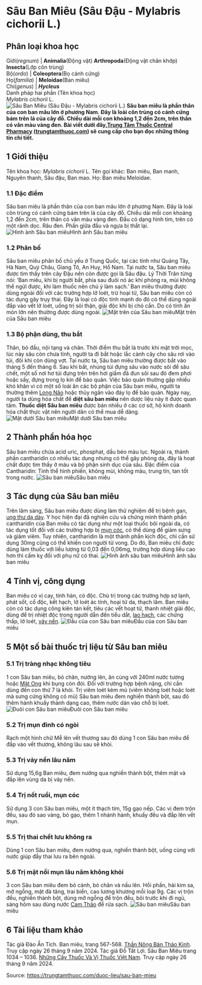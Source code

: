 # Sâu Ban Miêu (Sâu Đậu - Mylabris cichorii L.)

Phân loại khoa học  
---  
Giới(_regnum_) |  **Animalia**(Động vật) **Arthropoda**(Động vật chân khớp) **Insecta**(Lớp côn trùng)  
Bộ(_ordo_) | **Coleoptera**(Bọ cánh cứng)  
Họ(_familia_) | **Meloidae**(Ban miêu)  
Chi(_genus_) | _**Hycleus**_  
Danh pháp hai phần (Tên khoa học)  
_Mylabris cichorii_ L.  
![Sâu Ban Miêu \(Sâu Đậu - Mylabris cichorii L.\)](https://trungtamthuoc.com/images/others/sau-ban-mieu-1183.jpg)
**Sâu ban miêu là phần thân của con ban mâu lớn ở phương Nam. Đây là loài côn trùng có cánh cứng bám trên lá của cây đỗ. Chiều dài mỗi con khoảng 1,2 đến 2cm, trên thân có vân màu vàng đen. Bài viết dưới đây,[Trung Tâm Thuốc Central Pharmacy](https://trungtamthuoc.com/ "Trung Tâm Thuốc Central Pharmacy") ([trungtamthuoc.com](https://trungtamthuoc.com/ "trungtamthuoc.com")) sẽ cung cấp cho bạn đọc những thông tin chi tiết.**
##  1 Giới thiệu
Tên khoa học: _Mylabris cichorii_ L.
Tên gọi khác: Ban miêu, Ban manh, Nguyên thanh, Sâu đậu, Ban mao.
Họ: Ban miêu Meloidae.
### 1.1 Đặc điểm
Sâu ban miêu là phần thân của con ban mâu lớn ở phương Nam. Đây là loài côn trùng có cánh cứng bám trên lá của cây đỗ.
Chiều dài mỗi con khoảng 1,2 đến 2cm, trên thân có vân màu vàng đen.
Đầu có dạng hình tim, trên có một rãnh dọc.
Râu đen.
Phần giữa đầu và ngựa bị thắt lại.
![Hình ảnh Sâu ban miêu](https://trungtamthuoc.com/images/item/sau-ban-mieu-0.jpg)Hình ảnh Sâu ban miêu
### 1.2 Phân bố
Sâu ban miêu phân bố chủ yếu ở Trung Quốc, tại các tỉnh như Quảng Tây, Hà Nam, Quý Châu, Giang Tô, An Huy, Hồ Nam.
Tại nước ta, Sâu ban miêu được tìm thấy trên cây Đậu nên còn được gọi là Sâu đậu.
Lý Thời Trân từng nói: ‘Ban miêu, khi bị người bắt, phía sau đuôi nó ác khí phóng ra, mùi không thể ngửi được, khi làm thuốc nên chú ý làm sạch.’
Ban miêu thường được dùng ngoài đối với các trường hợp lở loét, trừ hoại tử, Sâu ban miêu còn có tác dụng gây trụy thai.
Đây là loại có độc tính mạnh do đó có thể dùng ngoài đắp vào vết lở loét, uống trị sỏi thận, giải độc khi bị chó cắn.
Do có tính ăn mòn lớn nên thường được dùng ngoài.
![Mặt trên của Sâu ban miêu](https://trungtamthuoc.com/images/item/sau-ban-mieu-1.jpg)Mặt trên của Sâu ban miêu
### 1.3 Bộ phận dùng, thu bắt
Thân, bỏ đầu, nội tạng và chân.
Thời điểm thu bắt là trước khi mặt trời mọc, lúc này sâu còn chưa tỉnh, người ta đi bắt hoặc lắc cành cây cho sâu rơi vào túi, đôi khi còn dùng vợt.
Tại nước ta, Sâu ban miêu thường được bắt vào tháng 5 đến tháng 6.
Sau khi bắt, nhúng túi đựng sâu vào nước sôi để sâu chết, một số nơi hơ túi đựng trên trên hơi giấm đã đun sôi sau đó đem phơi hoặc sấy, đựng trong lọ kín để bảo quản. Việc bảo quản thường gặp nhiều khó khăn vì có một số loài ăn các bộ phận của Sâu ban miêu, người ta thường thêm [Long Não](https://trungtamthuoc.com/hoat-chat/long-nao "Long Não") hoặc thủy ngân vào đáy lọ để bảo quản.
Ngày nay, người ta dùng hóa chất để **diệt sâu ban miêu** nên dược liệu này ít được quan tâm. **Thuốc diệt Sâu ban miêu** được bán nhiều ở các cơ sở, hộ kinh doanh hóa chất thực vật nên người dân có thể mua dễ dàng.
![Mặt dưới Sâu ban miêu](https://trungtamthuoc.com/images/item/sau-ban-mieu-2.jpg)Mặt dưới Sâu ban miêu
##  2 Thành phần hóa học
Sâu ban miêu chứa acid uric, phosphat, dầu béo màu lục.
Ngoài ra, thành phần cantharidin có nhiều tác dụng nhưng có thể gây phỏng da, đây là hoạt chất được tìm thấy ở máu và bộ phận sinh dục của sâu.
Đặc điểm của Cantharidin: Tinh thể hình phiến, không mùi, không màu, trung tín, tan tốt trong nước.
![Sâu ban miêu](https://trungtamthuoc.com/images/item/sau-ban-mieu-4.jpg)Sâu ban miêu
##  3 Tác dụng của Sâu ban miêu
Trên lâm sàng, Sâu ban miêu được dùng làm thử nghiệm để trị bệnh gan, [ung thư dạ dày](https://trungtamthuoc.com/bai-viet/trieu-chung-nguyen-nhan-cua-benh-ung-thu-da-day "ung thư dạ dày").
Y học hiện đại đã nghiên cứu và chứng minh thành phần cantharidin của Ban miêu có tác dụng như một loại thuốc bôi ngoài da, có tác dụng tốt đối với các trường hợp bị [mụn cóc](https://trungtamthuoc.com/bai-viet/muc-coc-nguyen-nhan-trieu-chung-dieu-tri "mụn cóc"), có thể dùng để giảm sưng và giảm viêm.
Tuy nhiên, cantharidin là một thành phần kịch độc, chỉ cần sử dụng 30mg cũng có thể khiến con người tử vong. Do đó, Ban miêu chỉ được dùng làm thuốc với liều lượng từ 0,03 đến 0,06mg, trường hợp dùng liều cao hơn thì cấm kỵ đối với phụ nữ có thai.
![Hình ảnh sâu ban miêu](https://trungtamthuoc.com/images/item/sau-ban-mieu-3.jpg)Hình ảnh sâu ban miêu
##  4 Tính vị, công dụng
Ban miêu có vị cay, tính hàn, có độc.
Chủ trị trong các trường hợp sợ lạnh, phát sốt, cổ độc, kết hạch, lở loét ác tính, hoại tử da, thạch lâm.
Ban miêu còn có tác dụng công kiên tán kết, tiêu các vết hoạt tử, thanh nhiệt giải độc, dùng để trị nhiệt độc trong người dẫn đến tiểu dắt, [lao hạch](https://trungtamthuoc.com/bai-viet/lao-hach-bach-huyet-ngoai-vi "lao hạch"), các chứng thấp, lở loét, [vảy nến](https://trungtamthuoc.com/bai-viet/benh-vay-nen "vảy nến").
![Đầu của con Sâu ban miêu](https://trungtamthuoc.com/images/item/sau-ban-mieu-6.jpg)Đầu của con Sâu ban miêu
##  5 Một số bài thuốc trị liệu từ Sâu ban miêu
### 5.1 Trị tràng nhạc không tiêu
1 con Sâu ban miêu, bỏ chân, nướng lên, ăn cùng với 240ml nước tương hoặc [Mật Ong](https://trungtamthuoc.com/hoat-chat/mat-ong "Mật Ong") khi bụng còn đói. Đối với trường hợp bệnh nặng, chỉ cần dùng đến con thứ 7 là khỏi.
Trị viêm loét kèm mủ (viêm không loét hoặc loét mà sưng cứng không có mủ)
Sâu ban miêu đem nghiền thành bột, sau đó thêm hành khuấy thành dạng cao, thêm nước dán vào chỗ bị loét.
![Đuôi con Sâu ban miêu](https://trungtamthuoc.com/images/item/sau-ban-mieu-7.jpg)Đuôi con Sâu ban miêu
### 5.2 Trị mụn đinh có ngòi
Rạch một hình chữ Mễ lên vết thương sau đó dùng 1 con Sâu ban miêu để đắp vào vết thương, không lâu sau sẽ khỏi.
### 5.3 Trị vảy nến lâu năm
Sử dụng 15,6g Ban miêu, đem nướng qua nghiền thành bột, thêm mật và đắp lên vùng da bị vảy nến.
### 5.4 Trị nốt ruồi, mụn cóc
Sử dụng 3 con Sâu ban miêu, một ít thạch tím, 15g gạo nếp. Các vị đem trộn đều, sau đó sao vàng, bỏ gạo, thêm 1 nhánh hành, khuấy đều và đắp lên vết mụn.
### 5.5 Trị thai chết lưu không ra
Dùng 1 con Sâu ban miêu, đem nướng qua, nghiền thành bột, uống cùng với nước giúp đẩy thai lưu ra bên ngoài.
### 5.6 Trị mặt nổi mụn lâu năm không khỏi
3 con Sâu ban miêu đem bỏ cánh, bỏ chân và nấu lên.
Hồi phấn, hải kim sa, mỡ ngỗng, mật đà tăng, trai biển, cao lương khương mỗi loại 9g.
Các vị trộn đều, nghiền thành bột, dùng mỡ ngỗng để trộn đều, bôi trước khi đi ngủ, sáng hôm sau dùng nước [Cam Thảo](https://trungtamthuoc.com/duoc-lieu/cam-thao-32 "Cam Thảo") để rửa sạch.
![Sâu ban miêu](https://trungtamthuoc.com/images/item/sau-ban-mieu-8.jpg)Sâu ban miêu
##  6 Tài liệu tham khảo
Tác giả Đào Ẩn Tích. Ban miêu, trang 567-568. [Thần Nông Bản Thảo Kinh](https://trungtamthuoc.com/bai-viet/sach-than-nong-ban-thao-kinh "Thần Nông Bản Thảo Kinh"). Truy cập ngày 26 tháng 9 năm 2024.
Tác giả Đỗ Tất Lợi. Sâu Ban Miêu trang 1034 – 1036. [Những Cây Thuốc Và Vị Thuốc Việt Nam](https://trungtamthuoc.com/duoc-lieu "Những Cây Thuốc Và Vị Thuốc Việt Nam"). Truy cập ngày 26 tháng 9 năm 2024.


Source: https://trungtamthuoc.com/duoc-lieu/sau-ban-mieu